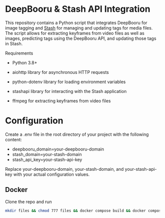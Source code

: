 # DeepBooru & Stash API Integration
This repository contains a Python script that integrates DeepBooru for image tagging and [Stash](https://github.com/stashapp/stash) for managing and updating tags for media files. The script allows for extracting keyframes from video files as well as images, predicting tags using the DeepBooru API, and updating those tags in Stash.

Requirements
* Python 3.8+

* aiohttp library for asynchronous HTTP requests

* python-dotenv library for loading environment variables

* stashapi library for interacting with the Stash application

* ffmpeg for extracting keyframes from video files


# Configuration
Create a .env file in the root directory of your project with the following content:

* deepbooru_domain=your-deepbooru-domain
* stash_domain=your-stash-domain
* stash_api_key=your-stash-api-key

Replace your-deepbooru-domain, your-stash-domain, and your-stash-api-key with your actual configuration values.

## Docker 
Clone the repo and run 
```sh
mkdir files && chmod 777 files && docker compose build && docker compose up -d
```

